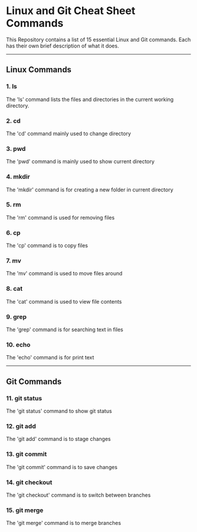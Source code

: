 
# Linux and Git Cheat Sheet Commands

This Repository contains a list of 15 essential Linux and Git commands.
Each has their own brief description of what it does.

---

## Linux Commands

### 1. ls
The 'ls' command lists the files and directories in the current working directory.

### 2. cd
The 'cd' command mainly used to change directory

### 3. pwd
The 'pwd' command is mainly used to show current directory

### 4. mkdir
The 'mkdir' command is for creating a new folder in current directory

### 5. rm
The 'rm' command is used for removing files

### 6. cp
The 'cp' command is to copy files

### 7. mv
The 'mv' command is used to move files around

### 8. cat
The 'cat' command is used to view file contents

### 9. grep
The 'grep' command is for searching text in files

### 10. echo 
The 'echo' command is for print text

---

## Git Commands

### 11. git status
The 'git status' command to show git status

### 12. git add
The 'git add' command is to stage changes

### 13. git commit
The 'git commit' command is to save changes

### 14. git checkout
The 'git checkout' command is to switch between branches

### 15. git merge
The 'git merge' command is to merge branches
